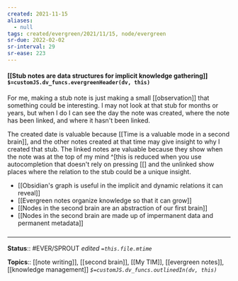 ```yaml
---
created: 2021-11-15 
aliases:
  - null
tags: created/evergreen/2021/11/15, node/evergreen
sr-due: 2022-02-02
sr-interval: 29
sr-ease: 223
---
```


#### [[Stub notes are data structures for implicit knowledge gathering]] `$=customJS.dv_funcs.evergreenHeader(dv, this)`

For me, making a stub note is just making a small [[observation]] that something could be interesting. 
I may not look at that stub for months or years, 
but when I do I can see the day the note was created,
where the note has been linked,
and where it hasn't been linked.

The created date is valuable because [[Time is a valuable mode in a second brain]], and the other notes created at that time may give insight to why I created that stub.
The linked notes are valuable because they show when the note was at the top of my mind
^[this is reduced when you use autocompletion that doesn't rely on pressing \[\[]
and the unlinked show places where the relation to the stub could be a unique insight.

- [[Obsidian's graph is useful in the implicit and dynamic relations it can reveal]]
- [[Evergreen notes organize knowledge so that it can grow]]
- [[Nodes in the second brain are an abstraction of our first brain]]
- [[Nodes in the second brain are made up of impermanent data and permanent metadata]]

### <hr class="footnote"/>

**Status**:: #EVER/SPROUT 
*edited `=this.file.mtime`*

**Topics**:: [[note writing]], [[second brain]], [[My TIM]], [[evergreen notes]], [[knowledge management]]
*`$=customJS.dv_funcs.outlinedIn(dv, this)`*

